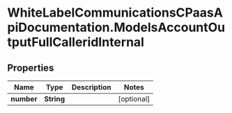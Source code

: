 # WhiteLabelCommunicationsCPaasApiDocumentation.ModelsAccountOutputFullCalleridInternal

## Properties

Name | Type | Description | Notes
------------ | ------------- | ------------- | -------------
**number** | **String** |  | [optional] 


